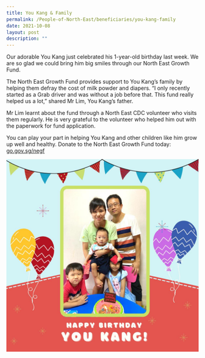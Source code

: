 ```yaml
---
title: You Kang & Family
permalink: /People-of-North-East/beneficiaries/you-kang-family
date: 2021-10-08
layout: post
description: ""
---
```


Our adorable You Kang just celebrated his 1-year-old birthday last week. We are so glad we could bring him big smiles through our North East Growth Fund.

The North East Growth Fund provides support to You Kang’s family by helping them defray the cost of milk powder and diapers. “I only recently started as a Grab driver and was without a job before that. This fund really helped us a lot,” shared Mr Lim, You Kang’s father.

Mr Lim learnt about the fund through a North East CDC volunteer who visits them regularly. He is very grateful to the volunteer who helped him out with the paperwork for fund application.

You can play your part in helping You Kang and other children like him grow up well and healthy. Donate to the North East Growth Fund today: [go.gov.sg/negf](https://l.facebook.com/l.php?u=http%3A%2F%2Fgo.gov.sg%2Fnegf%3Ffbclid%3DIwAR0IeMJ2Qqmklh2y1j1Vj2f9fypa-5H5zb-Eya2JNFAxTDUEveHjCJnkSz0&h=AT0A1gGsg5IHJnY5ISIrHQ-k5H7QXlY7DhcdF7X8zCXIlq2QAoVSmincF41TN-4kd6242y3hjEpXPm5E68hdxnp0dDVQvuLm8xvAtJd4bOoTv4N1xCOL2iJXf_BU7_P6jQ&__tn__=-UK-R&c[0]=AT1YsXfCSxodSMKgdvRc9CXcXH3YvF1kduXAqnElzG2XzGoU-1rJt2B-P98_PzcbhXgagBnx9aT9VvnR_lmN-gEHhZJAsRzOhONBUTkb9vuasJ2_K9Qe7MbRBPzHk2-6b7VnWV7yCGkh4uuh4DPBf0eQEeCMhtFaj7KvKBHiE09gSQ)

![](/images/People%20of%20North%20East/Beneficiaries/You%20Kang%20&%20Family.jpg)